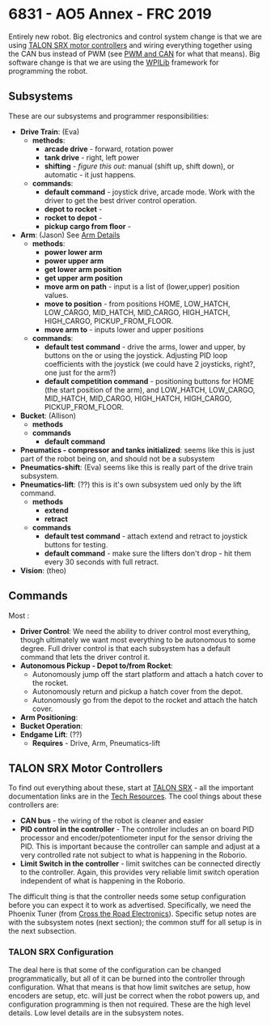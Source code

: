 # 6831 - AO5 Annex - FRC 2019

Entirely new robot. Big electronics and control system change is that we are using
[TALON SRX motor controllers](#TALON-SRX-Motor-Controllers) and wiring
everything together using the CAN bus instead of PWM (see
[PWM and CAN](https://alex-spataru.gitbooks.io/frc-robot-programming/content/Book/Chapters/1.3.html) for what that
means). Big software change is that we are using the
[WPILib](https://wpilib.screenstepslive.com/s/currentCS/m/java/l/272787-frc-java-wpilib-api-documentation) framework
for programming the robot.

## Subsystems
These are our subsystems and programmer responsibilities:
* **Drive Train**: (Eva)
  * **methods**:
    * **arcade drive** - forward, rotation power
    * **tank drive** - right, left power
    * **shifting** - *figure this out*: manual (shift up, shift down), or automatic - it just happens.
  * **commands**:
    * **default command** - joystick drive, arcade mode. Work with the driver to get the best driver control operation.
    * **depot to rocket** -
    * **rocket to depot** -
    * **pickup cargo from floor** -
* **Arm**: (Jason) See [Arm Details](./ARM.md)
  * **methods**:
    * **power lower arm**
    * **power upper arm**
    * **get lower arm position**
    * **get upper arm position**
    * **move arm on path** - input is a list of (lower,upper) position values.
    * **move to position** - from positions HOME, LOW_HATCH, LOW_CARGO, MID_HATCH, MID_CARGO, HIGH_HATCH, HIGH_CARGO,
      PICKUP_FROM_FLOOR.
    * **move arm to** - inputs lower and upper positions
  * **commands**:
    * **default test command** - drive the arms, lower and upper, by buttons on the or using the joystick. Adjusting
      PID loop coefficients with the joystick (we could have 2 joysticks, right?, one just for the arm?)
    * **default competition command** - positioning buttons for HOME (the start position of the arm), and
      LOW_HATCH, LOW_CARGO, MID_HATCH, MID_CARGO, HIGH_HATCH, HIGH_CARGO, PICKUP_FROM_FLOOR.
* **Bucket**: (Allison)
  * **methods**
  * **commands**
    * **default command**
* **Pneumatics - compressor and tanks initialized**: seems like this is just part of the robot being on, and should
  not be a subsystem
* **Pneumatics-shift**: (Eva) seems like this is really part of the drive train subsystem.
* **Pneumatics-lift**: (??) this is it's own subsystem ued only by the lift command.
  * **methods**
    * **extend**
    * **retract**
  * **commands**
    * **default test command** - attach extend and retract to joystick buttons for testing.
    * **default command** - make sure the lifters don't drop - hit them every 30 seconds with full retract.
* **Vision**: (theo)

## Commands
Most :
* **Driver Control**: We need the ability to driver control most everything, though ultimately we want most everything
  to be autonomous to some degree. Full driver control is that each subsystem has a default command that lets the
  driver control it.
* **Autonomous Pickup - Depot to/from Rocket**:
  * Autonomously jump off the start platform and attach a hatch cover to the rocket.
  * Autonomously return and pickup a hatch cover from the depot.
  * Autonomously go from the depot to the rocket and attach the hatch cover.
* **Arm Positioning**:
* **Bucket Operation**:
* **Endgame Lift**: (??)
  * **Requires** - Drive, Arm, Pneumatics-lift

## TALON SRX Motor Controllers
To find out everything about these, start at
[TALON SRX](http://www.ctr-electronics.com/control-system/motor-control/talon-srx.html) - all the important
documentation links are in the
[Tech Resources](http://www.ctr-electronics.com/control-system/motor-control/talon-srx.html#product_tabs_technical_resources).
The cool things about these controllers are:
* **CAN bus** - the wiring of the robot is cleaner and easier
* **PID control in the controller** - The controller includes an on board PID processor and encoder/potentiometer
  input for the sensor driving the PID. This is important because the controller can sample and adjust at a very
  controlled rate not subject to what is happening in the Roborio.
* **Limit Switch in the controller** - limit switches can be connected directly to the controller. Again, this
  provides very reliable limit switch operation independent of what is happening in the Roborio.

The difficult thing is that the controller needs some setup configuration before you can expect it to work
as advertised. Specifically, we need the Phoenix Tuner (from
[Cross the Road Electronics](http://www.ctr-electronics.com/)). Specific setup notes are with the subsystem
notes (next section); the common stuff for all setup is in the next subsection.

### TALON SRX Configuration
The deal here is that some of the configuration can be changed programmatically, but all of it can be burned into
the controller through configuration. What that means is that how limit switches are setup, how encoders are setup,
etc. will just be correct when the robot powers up, and configuration programming is then not required. These are
the high level details. Low level details are in the subsystem notes.
